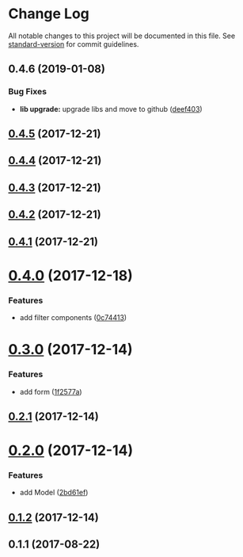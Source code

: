 # Change Log

All notable changes to this project will be documented in this file. See [standard-version](https://github.com/conventional-changelog/standard-version) for commit guidelines.

<a name="0.4.6"></a>
## 0.4.6 (2019-01-08)


### Bug Fixes

* **lib upgrade:** upgrade libs and move to github ([deef403](https://bitbucket.org/ryan_tsunoda/kabuda/commits/deef403))



<a name="0.4.5"></a>
## [0.4.5](https://bitbucket.org/ryan_tsunoda/kabuda/compare/v0.4.4...v0.4.5) (2017-12-21)



<a name="0.4.4"></a>
## [0.4.4](https://bitbucket.org/ryan_tsunoda/kabuda/compare/v0.4.3...v0.4.4) (2017-12-21)



<a name="0.4.3"></a>
## [0.4.3](https://bitbucket.org/ryan_tsunoda/kabuda/compare/v0.4.2...v0.4.3) (2017-12-21)



<a name="0.4.2"></a>
## [0.4.2](https://bitbucket.org/ryan_tsunoda/kabuda/compare/v0.4.1...v0.4.2) (2017-12-21)



<a name="0.4.1"></a>
## [0.4.1](https://bitbucket.org/ryan_tsunoda/kabuda/compare/v0.4.0...v0.4.1) (2017-12-21)



<a name="0.4.0"></a>
# [0.4.0](https://bitbucket.org/ryan_tsunoda/kabuda/compare/v0.3.0...v0.4.0) (2017-12-18)


### Features

* add filter components ([0c74413](https://bitbucket.org/ryan_tsunoda/kabuda/commits/0c74413))



<a name="0.3.0"></a>
# [0.3.0](https://bitbucket.org/ryan_tsunoda/kabuda/compare/v0.2.1...v0.3.0) (2017-12-14)


### Features

* add form ([1f2577a](https://bitbucket.org/ryan_tsunoda/kabuda/commits/1f2577a))



<a name="0.2.1"></a>
## [0.2.1](https://bitbucket.org/ryan_tsunoda/kabuda/compare/v0.2.0...v0.2.1) (2017-12-14)



<a name="0.2.0"></a>
# [0.2.0](https://bitbucket.org/ryan_tsunoda/kabuda/compare/v0.1.2...v0.2.0) (2017-12-14)


### Features

* add Model ([2bd61ef](https://bitbucket.org/ryan_tsunoda/kabuda/commits/2bd61ef))



<a name="0.1.2"></a>
## [0.1.2](https://bitbucket.org/ryan_tsunoda/kabuda/compare/v0.1.1...v0.1.2) (2017-12-14)



<a name="0.1.1"></a>
## 0.1.1 (2017-08-22)
